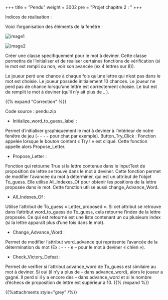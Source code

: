 +++
title = "Pendu"
weight = 3002
pre = "Projet chapitre 2 : "
+++

Indices de réalisation :

Voici l’organisation des éléments de la fenêtre :

![image1](/img/pendu/img01.png?height=100px)

![image2](/img/pendu/img02.png)


Créer une classe spécifiquement pour le mot à deviner. Cette classe permettra de l’initialiser et de réaliser certaines fonctions de vérification (si le mot est rempli ou non, voir son avancée (ex 4 lettres sur 8)).

Le joueur perd une chance à chaque fois qu’une lettre qui n’est pas dans le mot est choisie. Le joueur possède initialement 10 chances. Le joueur ne perd pas de chance lorsqu’une lettre est correctement choisie.
Le but est de remplit le mot à deviner (qu’il n’y ait plus de _ ).

{{% expand "Correction" %}}

Code source : pendu.zip

- Initialize_word_to_guess_label :

Permet d’initialiser graphiquement le mot à deviner à l’intérieur de notre fenêtre de jeu (- - - -    pour chat par exemple).
Button_Try_Click : Fonction appelée lorsque le bouton content « Try ! » est cliqué. Cette fonction appelle alors Propose_Letter.

- Propose_Letter :

Fonction qui retourne True si la lettre contenue dans le InputText de proposition de lettre se trouve dans le mot à deviner. Cette fonction permet de modifier l’avancée du mot à déterminer, qui est un attribut de l’objet To_guess. Elle utilise All_Indexes_Of pour obtenir les positions de la lettre proposée dans le mot. Cette fonction utilise aussi change_Advance_Word.

- All_Indexes_Of :

Utilise l’attribut de To_guess « Letter_proposed ». Si cet attribut se retrouve dans l’attribut word_to_guess de To_guess, cela retourne l’index de la lettre proposée. Ce qui est retourné est une liste contenant un ou plusieurs index (si la lettre apparaît plus d’une fois dans le mot).

- Change_Advance_Word :

Permet de modifier l’attribut word_advance qui représente l’avancée de la détermination du mot (Ex : - - - e – pour le mot à deviner « chien »).

- Check_Victory_Defeat :

Permet de verifier si l’attribut advance_word de To_guess est similaire au mot à deviner. Si oui (il n’y a plus de – dans advance_word), alors le joueur a gagné. Il perd si il y a encore des – dans advance_word et si le nombre d’échecs de proposition de lettre est supérieur à 10.
{{% /expand %}}

{{%attachments style="grey" /%}}
